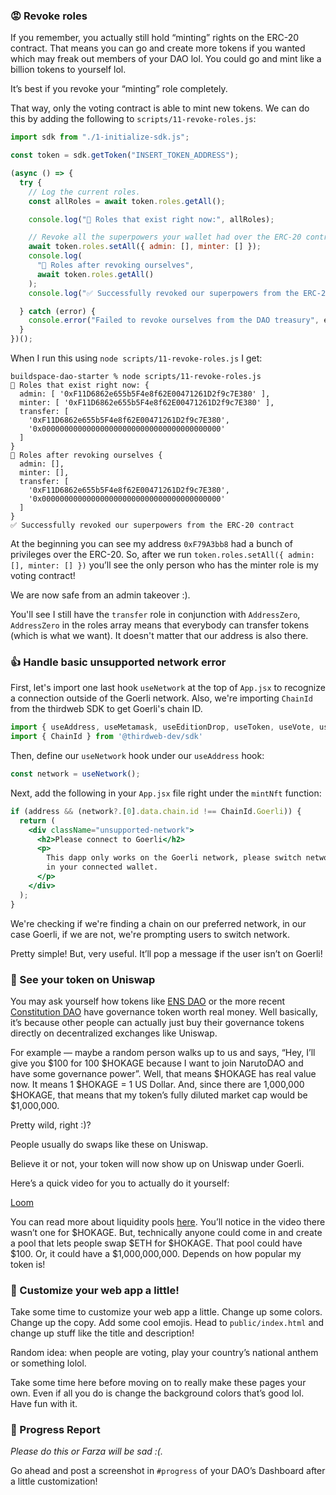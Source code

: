 ### 😡 Revoke roles

If you remember, you actually still hold “minting” rights on the ERC-20 contract. That means you can go and create more tokens if you wanted which may freak out members of your DAO lol. You could go and mint like a billion tokens to yourself lol.

It’s best if you revoke your “minting” role completely.

That way, only the voting contract is able to mint new tokens. We can do this by adding the following to `scripts/11-revoke-roles.js`:

```jsx
import sdk from "./1-initialize-sdk.js";

const token = sdk.getToken("INSERT_TOKEN_ADDRESS");

(async () => {
  try {
    // Log the current roles.
    const allRoles = await token.roles.getAll();

    console.log("👀 Roles that exist right now:", allRoles);

    // Revoke all the superpowers your wallet had over the ERC-20 contract.
    await token.roles.setAll({ admin: [], minter: [] });
    console.log(
      "🎉 Roles after revoking ourselves",
      await token.roles.getAll()
    );
    console.log("✅ Successfully revoked our superpowers from the ERC-20 contract");

  } catch (error) {
    console.error("Failed to revoke ourselves from the DAO treasury", error);
  }
})();
```

When I run this using `node scripts/11-revoke-roles.js` I get:

```plaintext
buildspace-dao-starter % node scripts/11-revoke-roles.js
👀 Roles that exist right now: {
  admin: [ '0xF11D6862e655b5F4e8f62E00471261D2f9c7E380' ],
  minter: [ '0xF11D6862e655b5F4e8f62E00471261D2f9c7E380' ],
  transfer: [
    '0xF11D6862e655b5F4e8f62E00471261D2f9c7E380',
    '0x0000000000000000000000000000000000000000'
  ]
}
🎉 Roles after revoking ourselves {
  admin: [],
  minter: [],
  transfer: [
    '0xF11D6862e655b5F4e8f62E00471261D2f9c7E380',
    '0x0000000000000000000000000000000000000000'
  ]
}
✅ Successfully revoked our superpowers from the ERC-20 contract
```

At the beginning you can see my address `0xF79A3bb8` had a bunch of privileges over the ERC-20. So, after we run `token.roles.setAll({ admin: [], minter: [] })` you’ll see the only person who has the minter role is my voting contract!

We are now safe from an admin takeover :).

You'll see I still have the `transfer` role in conjunction with `AddressZero`, `AddressZero` in the roles array means that everybody can transfer tokens (which is what we want). It doesn't matter that our address is also there.

### 👍 Handle basic unsupported network error

First, let's import one last hook `useNetwork` at the top of `App.jsx` to recognize a connection outside of the Goerli network. Also, we're importing `ChainId` from the thirdweb SDK to get Goerli's chain ID.

```jsx
import { useAddress, useMetamask, useEditionDrop, useToken, useVote, useNetwork } from '@thirdweb-dev/react';
import { ChainId } from '@thirdweb-dev/sdk'
```

Then, define our `useNetwork` hook under our `useAddress` hook:

```jsx
const network = useNetwork();
```

Next, add the following in your `App.jsx` file right under the `mintNft` function:

```jsx
if (address && (network?.[0].data.chain.id !== ChainId.Goerli)) {
  return (
    <div className="unsupported-network">
      <h2>Please connect to Goerli</h2>
      <p>
        This dapp only works on the Goerli network, please switch networks
        in your connected wallet.
      </p>
    </div>
  );
}
```

We're checking if we're finding a chain on our preferred network, in our case Goerli, if we are not, we're prompting users to switch network.

Pretty simple! But, very useful. It’ll pop a message if the user isn’t on Goerli!

### 🤑 See your token on Uniswap

You may ask yourself how tokens like [ENS DAO](https://coinmarketcap.com/currencies/ethereum-name-service/) or the more recent [Constitution DAO](https://coinmarketcap.com/currencies/constitutiondao/) have governance token worth real money. Well basically, it’s because other people can actually just buy their governance tokens directly on decentralized exchanges like Uniswap.

For example — maybe a random person walks up to us and says, “Hey, I’ll give you $100 for 100 $HOKAGE because I want to join NarutoDAO and have some governance power”. Well, that means $HOKAGE has real value now. It means 1 $HOKAGE = 1 US Dollar. And, since there are 1,000,000 $HOKAGE, that means that my token’s fully diluted market cap would be $1,000,000.

Pretty wild, right :)?

People usually do swaps like these on Uniswap.

Believe it or not, your token will now show up on Uniswap under Goerli.

Here’s a quick video for you to actually do it yourself:

[Loom](https://www.loom.com/share/8c235f0c5d974c978e5dbd564bbca59d)

You can read more about liquidity pools [here](https://docs.uniswap.org/protocol/V2/concepts/core-concepts/pools). You’ll notice in the video there wasn’t one for $HOKAGE. But, technically anyone could come in and create a pool that lets people swap $ETH for $HOKAGE. That pool could have $100. Or, it could have a $1,000,000,000. Depends on how popular my token is!

### 🎨 Customize your web app a little!

Take some time to customize your web app a little. Change up some colors. Change up the copy. Add some cool emojis. Head to `public/index.html` and change up stuff like the title and description!

Random idea: when people are voting, play your country’s national anthem or something lolol.

Take some time here before moving on to really make these pages your own. Even if all you do is change the background colors that’s good lol. Have fun with it.

### 🚨 Progress Report

*Please do this or Farza will be sad :(.*

Go ahead and post a screenshot in `#progress` of your DAO’s Dashboard after a little customization!
